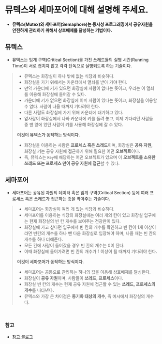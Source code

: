 # 뮤텍스와 세마포어에 대해 설명해 주세요.

- **뮤텍스(Mutex)와 세마포어(Semaphore)는 동시성 프로그래밍에서 공유자원을 안전하게 관리하기 위해서 상호배제를 달성하는 기법이다.**

## 뮤텍스
- 뮤텍스는 임계 구역(Critical Section)을 가진 쓰레드들의 실행 시간(Running Time)이 서로 겹치지 않고 각각 단독으로 실행되도록 하는 기술이다.

> - 뮤텍스는 화장실이 하나 밖에 없는 식당과 비슷하다.
> - 화장실을 가기 위해서는 카운터에서 열쇠를 받아 가야 한다.
> - 만약 카운터에 키가 있으면 화장실에 사람이 없다는 뜻이고, 우리는 이 열쇠를 이용해 화장실에 들어갈 수 있다.
> - 카운터에 키가 없으면 화장실에 이미 사람이 있다는 뜻이고, 화장실을 이용할 수 없다. 사람이 나올 때까지 기다려야 한다.
> - 다른 사람도 화장실에 가기 위해 카운터에 대기하고 있다.
> - 앞사람이 화장실에서 나와 카운터에 키를 돌려 놓고, 이제 기다리던 사람들 중 맨 앞에 있던 사람이 키를 사용해 화장실에 갈 수 있다.
> 
> **이것이 뮤텍스가 동작하는 방식이다.**
> 
> - 화장실을 이용하는 사람은 **프로세스 혹은 쓰레드**이며, 화장실은 **공유 자원**, 화장실 키는 공유 자원에 접근하기 위해 필요한 어떤 **오브젝트**이다.
> - 즉, 뮤텍스는 `Key`에 해당하는 어떤 오브젝트가 있으며 이 **오브젝트를 소유한 쓰레드 또는 프로세스 만이 공유 자원에 접근**할 수 있다.

## 세마포어
- 세마포어는 공유된 자원의 데이터 혹은 임계 구역(Critical Section) 등에 여러 프로세스 혹은 쓰레드가 접근하는 것을 막아주는 기술이다.

> - 세마포어는 화장실이 여러 개 있는 식당과 비슷하다.
> - 세마포어를 이용하는 식당의 화장실에는 여러 개의 칸이 있고 화장실 입구에는 현재 화장실의 빈 칸 개수를 보여주는 전광판이 있다.
> - 화장실에 가고 싶다면 입구에서 빈 칸의 개수를 확인하고 빈 칸이 1개 이상이라면 빈칸의 개수를 하나 뺀 다음 화장실로 입장해야 하며, 나올 때는 빈 칸의 개수를 하나 더해준다.
> - 모든 칸에 사람이 들어갔을 경우 빈 칸의 개수는 0이 된다.
> - 이때 화장실에 들어가려면 빈 칸의 개수가 1 이상이 될 때까지 기다려야 한다.
> 
> **이것이 세마포어가 동작하는 방식이다.**
> 
> - 세마포어는 공통으로 관리하는 하나의 값을 이용해 상호배제를 달성한다.
> - 화장실이 **공유 자원**이며, 사람들이 **쓰레드, 프로세스**이다.
> - 화장실 빈 칸의 개수는 현재 공유 자원에 접근할 수 있는 **쓰레드, 프로세스의 개수**를 나타낸다.
> - 뮤텍스와 가장 큰 차이점은 **동기화 대상의 개수**, 즉 예시에서 화장실의 개수다.

<br>

### 참고
- [참고 블로그](https://worthpreading.tistory.com/90)